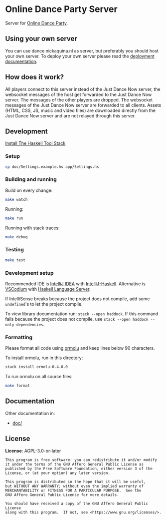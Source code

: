 # Online Dance Party Server

Server for [Online Dance Party](https://github.com/fantostisch/OnlineDanceParty).

## Using your own server

You can use dance.nickaquina.nl as server, but preferably you should host your own server. To deploy
your own server please read the [deployment documentation](doc/DEPLOYING.md).

## How does it work?

All players connect to this server instead of the Just Dance Now server, the websocket messages of
the host get forwarded to the Just Dance Now server. The messages of the other players are dropped.
The websocket messages of the Just Dance Now server are forwarded to all clients. Assets (HTML, CSS,
JS, music and video files) are downloaded directly from the Just Dance Now server and are not
relayed through this server.

## Development

[Install The Haskell Tool Stack](https://haskellstack.org)

### Setup

```sh
cp doc/Settings.example.hs app/Settings.hs
```

### Building and running

Build on every change:

```sh
make watch
```

Running:

```sh
make run
```

Running with stack traces:

```sh
make debug
```

### Testing

```sh
make test
```

### Development setup

Recommended IDE is [IntelliJ IDEA](https://www.jetbrains.com/idea/)
with [IntelliJ-Haskell](https://plugins.jetbrains.com/plugin/8258-intellij-haskell). Alternative
is [VSCodium](https://vscodium.com/)
with [Haskell Language Server](https://marketplace.visualstudio.com/items?itemName=haskell.haskell).

If IntelliSense breaks because the project does not compile, add some `undefined`'s to let the
project compile.

To view library documentation run:
`stack --open haddock`. If this command fails because the project does not compile,
use `stack --open haddock --only-dependencies`.

### Formatting

Please format all code using [ormolu](https://github.com/tweag/ormolu) and keep lines below 90 characters.

To install ormolu, run in this directory:
```bash
stack install ormolu-0.4.0.0
```

To run ormolu on all source files:
```bash
make format
```

## Documentation

Other documentation in:

* [doc/](doc/)

## License

**License**:  AGPL-3.0-or-later

```
This program is free software: you can redistribute it and/or modify
it under the terms of the GNU Affero General Public License as
published by the Free Software Foundation, either version 3 of the
License, or (at your option) any later version.

This program is distributed in the hope that it will be useful,
but WITHOUT ANY WARRANTY; without even the implied warranty of
MERCHANTABILITY or FITNESS FOR A PARTICULAR PURPOSE.  See the
GNU Affero General Public License for more details.

You should have received a copy of the GNU Affero General Public License
along with this program.  If not, see <https://www.gnu.org/licenses/>.
```
